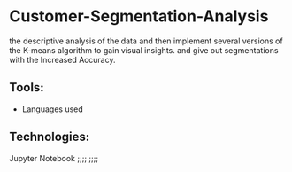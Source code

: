 # Customer-Segmentation-Analysis
the descriptive analysis of the data and then implement several versions of the K-means algorithm to gain visual insights.
and give out segmentations with the Increased Accuracy.

## Tools:
* Languages used 
## Technologies:
Jupyter Notebook
;;;;
;;;;



